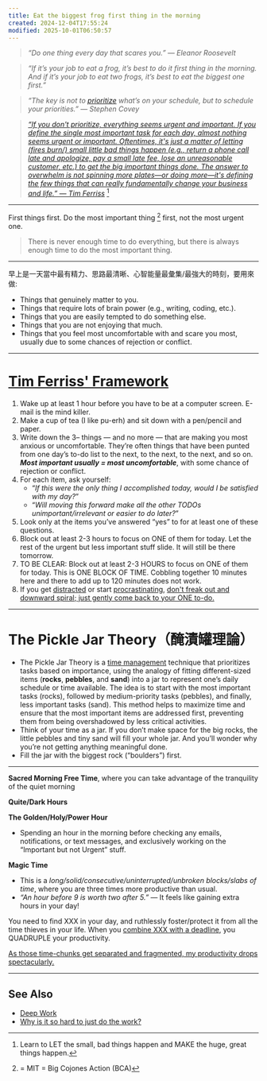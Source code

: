 ```yaml
---
title: Eat the biggest frog first thing in the morning
created: 2024-12-04T17:55:24
modified: 2025-10-01T06:50:57
---
```


> _“Do one thing every day that scares you.” — Eleanor Roosevelt_

> _“If it’s your job to eat a frog, it’s best to do it first thing in the morning. And if it’s your job to eat two frogs, it’s best to eat the biggest one first.”_

> _“The key is not to [prioritize](Prioritization.md) what’s on your schedule, but to schedule your priorities.” — Stephen Covey_

> _[“If you don't prioritize, everything seems urgent and important. If you define the single most important task for each day, almost nothing seems urgent or important. Oftentimes, it's just a matter of letting (fires burn/) small little bad things happen (e.g., return a phone call late and apologize, pay a small late fee, lose an unreasonable customer, etc.) to get the big important things done. The answer to overwhelm is not spinning more plates—or doing more—it's defining the few things that can really fundamentally change your business and life.” — Tim Ferriss](https://x.com/tferriss/status/1674772152589996034)_ [^1]

---

First things first. Do the most important thing [^2] first, not the most urgent one.

> There is never enough time to do everything, but there is always enough time to do the most important thing.

---

早上是一天當中最有精力、思路最清晰、心智能量最彙集/最強大的時刻，要用來做:

* Things that genuinely matter to you.
* Things that require lots of brain power (e.g., writing, coding, etc.).
* Things that you are easily tempted to do something else.
* Things that you are not enjoying that much.
* Things that you feel most uncomfortable with and scare you most, usually due to some chances of rejection or conflict.

---

# [Tim Ferriss' Framework](https://tim.blog/2013/11/03/productivity-hacks/)

1. Wake up at least 1 hour before you have to be at a computer screen. E-mail is the mind killer.
2. Make a cup of tea (I like pu-erh) and sit down with a pen/pencil and paper.
3. Write down the 3– things — and no more — that are making you most anxious or uncomfortable. They’re often things that have been punted from one day’s to-do list to the next, to the next, to the next, and so on. _**Most important usually = most uncomfortable**_, with some chance of rejection or conflict.
4. For each item, ask yourself:
	* “_If this were the only thing I accomplished today, would I be satisfied with my day?_”
	* “_Will moving this forward make all the other TODOs unimportant/irrelevant or easier to do later?_”
5. Look only at the items you’ve answered “yes” to for at least one of these questions.
6. Block out at least 2-3 hours to focus on ONE of them for today. Let the rest of the urgent but less important stuff slide. It will still be there tomorrow.
7. TO BE CLEAR: Block out at least 2-3 HOURS to focus on ONE of them for today. This is ONE BLOCK OF TIME. Cobbling together 10 minutes here and there to add up to 120 minutes does not work.
8. If you get [distracted](being-indistractable-is-superpower.md) or start [procrastinating](Procrastination.md), [don't freak out and downward spiral; just gently come back to your ONE to-do.](Self-compassion.md)

---

# The Pickle Jar Theory（醃漬罐理論）

* The Pickle Jar Theory is a [time management](Time%20Management.md) technique that prioritizes tasks based on importance, using the analogy of fitting different-sized items (**rocks**, **pebbles**, and **sand**) into a jar to represent one’s daily schedule or time available. The idea is to start with the most important tasks (rocks), followed by medium-priority tasks (pebbles), and finally, less important tasks (sand). This method helps to maximize time and ensure that the most important items are addressed first, preventing them from being overshadowed by less critical activities.
* Think of your time as a jar. If you don’t make space for the big rocks, the little pebbles and tiny sand will fill your whole jar. And you’ll wonder why you’re not getting anything meaningful done.
* Fill the jar with the biggest rock (“boulders”) first.

---

**Sacred Morning Free Time**, where you can take advantage of the tranquility of the quiet morning

**Quite/Dark Hours**

**The Golden/Holy/Power Hour**

* Spending an hour in the morning before checking any emails, notifications, or text messages, and exclusively working on the “Important but not Urgent” stuff.

**Magic Time**
* This is a _long/solid/consecutive/uninterrupted/unbroken blocks/slabs of time_, where you are three times more productive than usual.
* _“An hour before 9 is worth two after 5.”_ — It feels like gaining extra hours in your day!

You need to find XXX in your day, and ruthlessly foster/protect it from all the time thieves in your life. When you [combine XXX with a deadline](the-parkinsons-law.md), you QUADRUPLE your productivity.

[As those time-chunks get separated and fragmented, my productivity drops spectacularly.](https://www.nealstephenson.com/why-i-am-a-bad-correspondent.html)

---

## See Also

* [Deep Work](deep-work.md)
* [Why is it so hard to just do the work?](why-is-it-so-hard-to-just-do-the-work.md)

[^1]: Learn to LET the small, bad things happen and MAKE the huge, great things happen.
[^2]: = MIT = Big Cojones Action (BCA)

